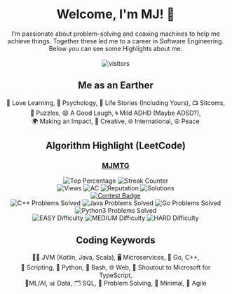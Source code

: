 <div align="center">
  <h1> Welcome, I'm MJ! 👋
  </h1>
  <p>I'm passionate about problem-solving and coaxing machines to help me achieve things. Together these led me to a
    career in Software Engineering. Below you can see some Highlights about me. <br><br> <img
      src="https://visitor-badge.laobi.icu/badge?page_id=mjmoshiri.mjmoshiri&left_text=Enjoy%20your%20visit!"
      alt="visitors">
  </p>
    <h2>Me as an Earther</h2>
  📘 Love Learning, 🧠 Psychology, 📖 Life Stories (Including Yours), 📺 Sitcoms, <br>🧩 Puzzles, 😄 A Good Laugh, 🌀 Mild ADHD (Maybe
  ADSD?),<br> 🌍 Making an Impact, 🎨 Creative, 🌐 International, ☮️ Peace
  <h2> Algorithm Highlight (LeetCode)</h2>
  <h3><a href="https://leetcode.com/MJMTG/">MJMTG</a></h3>
  <div>
    <img src="https://img.shields.io/badge/Contest%20Ranking-3.44%25-4CAF50"
      alt="Top Percentage">
    <img src="https://img.shields.io/badge/Streak%20Counter-323-FF5722" alt="Streak Counter">
  </div>
  <div>
    <img src="https://img.shields.io/badge/Views-4011-cyan" alt="Views">
    <img src="https://img.shields.io/badge/AC Count-790-orange" alt="AC">
    <img src="https://img.shields.io/badge/Reputation-48-brightgreen"
      alt="Reputation">
    <img src="https://img.shields.io/badge/Solutions-59-red"
      alt="Solutions">
    <br>
    <a href="https://leetcode.com/static/images/badges/knight.png"><img
        src="https://leetcode.com/static/images/badges/knight.png" alt="Contest Badge"></a>
    <br>
    <img src="https://img.shields.io/badge/C++-255-informational" alt="C++ Problems Solved">
    <img src="https://img.shields.io/badge/Java-292-informational"
      alt="Java Problems Solved">
    <img src="https://img.shields.io/badge/Go-179-informational" alt="Go Problems Solved">
    <img src="https://img.shields.io/badge/Python3-180-informational"
      alt="Python3 Problems Solved">
  </div>
  <div align="center"><img src="https://img.shields.io/badge/EASY%20-98.98%25-blueviolet"
      alt="EASY Difficulty">
    <img src="https://img.shields.io/badge/MEDIUM%20-98.62%25-blueviolet"
      alt="MEDIUM Difficulty">
    <img src="https://img.shields.io/badge/HARD%20-99.09%25-blueviolet"
      alt="HARD Difficulty">
    
  </div>
  <h2>Coding Keywords</h2>
  🧑‍💻 JVM (Kotlin, Java, Scala), 🖥️ Microservices, 🚀 Go, C++, <br> 📜 Scripting, 🐍 Python, 🐚 Bash, 🌐 Web, 🙌
  Shoutout to Microsoft for TypeScript, <br> 🤖ML/AI, 📊 Data, 🗂️ SQL, 🧩 Problem Solving, 📏 Minimal, 🔄 Agile
</div>